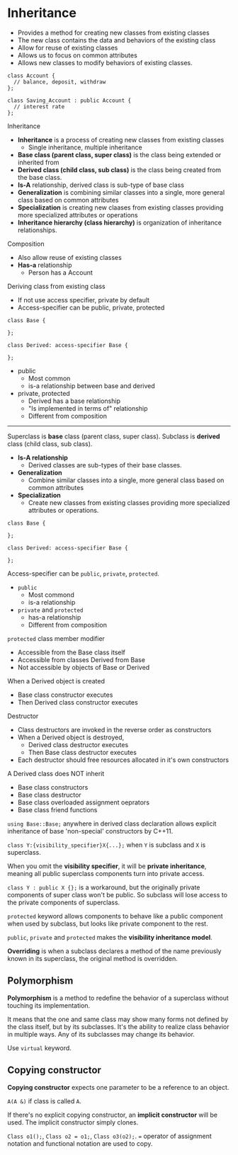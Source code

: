 # Inheritance

- Provides a method for creating new classes from existing classes
- The new class contains the data and behaviors of the existing class
- Allow for reuse of existing classes
- Allows us to focus on common attributes
- Allows new classes to modify behaviors of existing classes.

```
class Account {
  // balance, deposit, withdraw
};

class Saving_Account : public Account {
  // interest rate
};
```

Inheritance
- **Inheritance** is a process of creating new classes from existing classes
  - Single inheritance, multiple inheritance
- **Base class (parent class, super class)** is the class being extended or inherited from
- **Derived class (child class, sub class)** is the class being created from the base class.
- **Is-A** relationship, derived class is sub-type of base class
- **Generalization** is combining similar classes into a single, more general class based on common attributes
- **Specialization** is creating new claases from existing classes providing more specialized attributes or operations
- **Inheritance hierarchy (class hierarchy)** is organization of inheritance relationships.

Composition
- Also allow reuse of existing classes
- **Has-a** relationship
  - Person has a Account

Deriving class from existing class
- If not use access specifier, private by default
- Access-specifier can be public, private, protected
```
class Base {

};

class Derived: access-specifier Base {

};
```
- public
  - Most common
  - is-a relationship between base and derived
- private, protected
  - Derived has a base relationship
  - "Is implemented in terms of" relationship
  - Different from composition

----------------------

Superclass is **base** class (parent class, super class). Subclass is **derived** class (child class, sub class).

- **Is-A relationship**
  - Derived classes are sub-types of their base classes.
- **Generalization**
  - Combine similar classes into a single, more general class based on common attributes
- **Specialization**
  - Create new classes from existing classes providing more specialized attributes or operations.

```
class Base {

};

class Derived: access-specifier Base {

};
```

Access-specifier can be `public`, `private`, `protected`.

- `public`
  - Most commond
  - is-a relationship
- `private` and `protected`
  - has-a relationship
  - Different from composition

`protected` class member modifier
- Accessible from the Base class itself
- Accessible from classes Derived from Base
- Not accessible by objects of Base or Derived

When a Derived object is created
- Base class constructor executes
- Then Derived class constructor executes

Destructor
- Class destructors are invoked in the reverse order as constructors
- When a Derived object is destroyed,
  - Derived class destructor executes
  - Then Base class destructor executes
- Each destructor should free resources allocated in it's own constructors

A Derived class does NOT inherit
- Base class constructors
- Base class destructor
- Base class overloaded assignment oeprators
- Base class friend functions

`using Base::Base;` anywhere in derived class declaration allows explicit inheritance of base 'non-special' constructors by C++11.

`class Y:{visibility_specifier}X{...};` when `Y` is subclass and `X` is superclass.

When you omit the **visibility specifier**, it will be **private inheritance**, meaning all public superclass components turn into private access.

`class Y : public X {};` is a workaround, but the originally private components of super class won't be public. So subclass will lose access to the private components of superclass.

`protected` keyword allows components to behave like a public component when used by subclass, but looks like private component to the rest.

`public`, `private` and `protected` makes the **visibility inheritance model**.

**Overriding** is when a subclass declares a method of the name previously known in its superclass, the original method is overridden.

## Polymorphism

**Polymorphism** is a method to redefine the behavior of a superclass without touching its implementation.

It means that the one and same class may show many forms not defined by the class itself, but by its subclasses. It's the ability to realize class behavior in multiple ways. Any of its subclasses may change its behavior.

Use `virtual` keyword.

## Copying constructor

**Copying constructor** expects one parameter to be a reference to an object.

`A(A &)` if class is called `A`.

If there's no explicit copying constructor, an **implicit constructor** will be used. The implicit constructor simply clones.

`Class o1();`, `Class o2 = o1;`, `Class o3(o2);`. `=` operator of assignment notation and functional notation are used to copy.